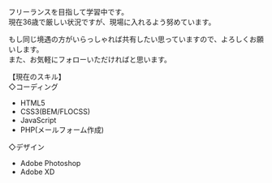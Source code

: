 フリーランスを目指して学習中です。  
現在36歳で厳しい状況ですが、現場に入れるよう努めています。    

もし同じ境遇の方がいらっしゃれば共有したい思っていますので、よろしくお願いします。  
また、お気軽にフォローいただければと思います。    

【現在のスキル】  
◇コーディング
* HTML5
* CSS3(BEM/FLOCSS)
* JavaScript
* PHP(メールフォーム作成)    

◇デザイン
* Adobe Photoshop
* Adobe XD
